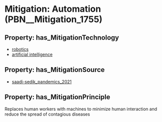 # Mitigation: __Automation__ (PBN__Mitigation_1755)

## Property: has_MitigationTechnology

* [robotics](../Technology/PBN__Technology_1173)
* [artificial intelligence](../Technology/PBN__Technology_358)

## Property: has_MitigationSource

* [saadi-sedik_pandemics_2021](../Article/PBN__Article_98)

## Property: has_MitigationPrinciple

Replaces human workers with machines to minimize human interaction and reduce the spread of contagious diseases

